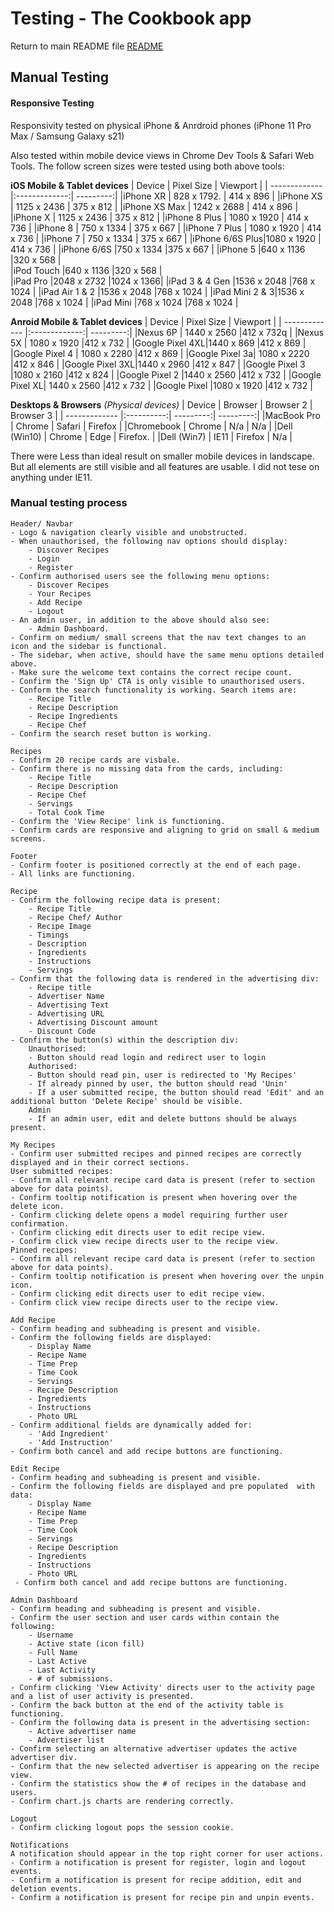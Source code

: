 # Testing - The Cookbook app

Return to main README file [README](https://github.com/asdub/laughing-cookbook/blob/master/README.md)

## Manual Testing 

#### Responsive Testing
Responsivity tested on physical iPhone & Anrdroid phones (iPhone 11 Pro Max / Samsung Galaxy s21)

Also tested within mobile device views in Chrome Dev Tools & Safari Web Tools.
The follow screen sizes were tested using both above tools: 

**iOS Mobile & Tablet devices**
| Device        | Pixel Size    | Viewport  |
| ------------- |:-------------:| ---------:|
|iPhone XR     | 828 x 1792.   | 414 x 896 |
|iPhone XS     | 1125 x 2436   | 375 x 812 |
|iPhone XS Max | 1242 x 2688   | 414 x 896 |
|iPhone X	    | 1125 x 2436	| 375 x 812 |
|iPhone 8 Plus  | 1080 x 1920	| 414 x 736 |
|iPhone 8	    | 750 x 1334	| 375 x 667 |
|iPhone 7 Plus	| 1080 x 1920	| 414 x 736 |
|iPhone 7	    | 750 x 1334	| 375 x 667 |
|iPhone 6/6S Plus|1080 x 1920   | 414 x 736 |
|iPhone 6/6S	|750 x 1334	    |375 x 667  |
|iPhone 5	    |640 x 1136	    |320 x 568  |		
|iPod Touch	    |640 x 1136	    |320 x 568  |	
|iPad Pro	    |2048 x 2732	|1024 x 1366|
|iPad 3 & 4 Gen	|1536 x 2048	|768 x 1024 |
|iPad Air 1 & 2	|1536 x 2048	|768 x 1024 |
|iPad Mini 2 & 3|1536 x 2048	|768 x 1024 |
|iPad Mini  	|768 x 1024	    |768 x 1024 |


**Anroid Mobile & Tablet devices**
| Device        | Pixel Size    | Viewport  |
| ------------- |:-------------:| ---------:|
|Nexus 6P	    | 1440 x 2560	|412 x 732q |
|Nexus 5X	    | 1080 x 1920	|412 x 732  |
|Google Pixel 4XL|1440 x 869	|412 x 869  |
|Google Pixel 4	| 1080 x 2280	|412 x 869  |
|Google Pixel 3a| 1080 x 2220	|412 x 846  |
|Google Pixel 3XL|1440 x 2960	|412 x 847  |
|Google Pixel 3	|1080 x 2160	|412 x 824  |
|Google Pixel 2	|1440 x 2560	|412 x 732  |
|Google Pixel XL|	1440 x 2560	|412 x 732  |
|Google Pixel	|1080 x 1920	|412 x 732  |

**Desktops & Browsers** *(Physical devices)*
| Device        | Browser    | Browser 2 | Browser 3 |
| ------------- |:----------:| ---------:| ---------:|
|MacBook Pro    | Chrome     | Safari    | Firefox    |
|Chromebook     | Chrome     | N/a       | N/a       |
|Dell (Win10)   | Chrome     | Edge      | Firefox.   | 
|Dell (Win7)	| IE11       | Firefox    | N/a       |

There were Less than ideal result on smaller mobile devices in landscape. 
But all elements are still visible and all features are usable. 
I did not tese on anything under IE11. 


### Manual testing process

    Header/ Navbar
    - Logo & navigation clearly visible and unobstructed.
    - When unauthorised, the following nav options should display:
        - Discover Recipes
        - Login
        - Register
    - Confirm authorised users see the following menu options:
        - Discover Recipes
        - Your Recipes 
        - Add Recipe
        - Logout
    - An admin user, in addition to the above should also see:
        - Admin Dashboard.
    - Confirm on medium/ small screens that the nav text changes to an icon and the sidebar is functional.
    - The sidebar, when active, should have the same menu options detailed above. 
    - Make sure the welcome text contains the correct recipe count. 
    - Confirm the 'Sign Up' CTA is only visible to unauthorised users. 
    - Conform the search functionality is working. Search items are: 
        - Recipe Title
        - Recipe Description
        - Recipe Ingredients 
        - Recipe Chef
    - Confirm the search reset button is working. 
    
    Recipes
    - Confirm 20 recipe cards are visbale. 
    - Confirm there is no missing data from the cards, including:
        - Recipe Title
        - Recipe Description
        - Recipe Chef
        - Servings
        - Total Cook Time
    - Confirm the 'View Recipe' link is functioning.
    - Confirm cards are responsive and aligning to grid on small & medium screens. 

    Footer
    - Confirm footer is positioned correctly at the end of each page. 
    - All links are functioning. 

    Recipe
    - Confirm the following recipe data is present:
        - Recipe Title
        - Recipe Chef/ Author
        - Recipe Image
        - Timings 
        - Description
        - Ingredients
        - Instructions
        - Servings
    - Confirm that the following data is rendered in the advertising div:
        - Recipe title
        - Advertiser Name
        - Advertising Text
        - Advertising URL
        - Advertising Discount amount
        - Discount Code
    - Confirm the button(s) within the description div:
        Unauthorised:
        - Button should read login and redirect user to login
        Authorised:
        - Button should read pin, user is redirected to 'My Recipes'
        - If already pinned by user, the button should read 'Unin'
        - If a user submitted recipe, the button should read 'Edit' and an additional button 'Delete Recipe' should be visible. 
        Admin
        - If an admin user, edit and delete buttons should be always present. 

    My Recipes
    - Confirm user submitted recipes and pinned recipes are correctly displayed and in their correct sections. 
    User submitted recipes: 
    - Confirm all relevant recipe card data is present (refer to section above for data points).
    - Confirm tooltip notification is present when hovering over the delete icon. 
    - Confirm clicking delete opens a model requiring further user confirmation. 
    - Confirm clicking edit directs user to edit recipe view.
    - Confirm click view recipe directs user to the recipe view. 
    Pinned recipes: 
    - Confirm all relevant recipe card data is present (refer to section above for data points).
    - Confirm tooltip notification is present when hovering over the unpin icon. 
    - Confirm clicking edit directs user to edit recipe view.
    - Confirm click view recipe directs user to the recipe view. 

    Add Recipe
    - Confirm heading and subheading is present and visible. 
    - Confirm the following fields are displayed: 
        - Display Name
        - Recipe Name
        - Time Prep
        - Time Cook
        - Servings
        - Recipe Description
        - Ingredients
        - Instructions
        - Photo URL
    - Confirm additional fields are dynamically added for:
        - 'Add Ingredient'
        - 'Add Instruction'
    - Confirm both cancel and add recipe buttons are functioning. 

    Edit Recipe
    - Confirm heading and subheading is present and visible. 
    - Confirm the following fields are displayed and pre populated  with data: 
        - Display Name
        - Recipe Name
        - Time Prep
        - Time Cook
        - Servings
        - Recipe Description
        - Ingredients
        - Instructions
        - Photo URL
     - Confirm both cancel and add recipe buttons are functioning. 
    
    Admin Dashboard 
    - Confirm heading and subheading is present and visible. 
    - Confirm the user section and user cards within contain the following: 
        - Username 
        - Active state (icon fill)
        - Full Name
        - Last Active 
        - Last Activity 
        - # of submissions. 
    - Confirm clicking 'View Activity' directs user to the activity page and a list of user activity is presented. 
    - Confirm the back button at the end of the activity table is functioning. 
    - Confirm the following data is present in the advertising section:
        - Active advertiser name
        - Advertiser list
    - Confirm selecting an alternative advertiser updates the active advertiser div. 
    - Confirm that the new selected advertiser is appearing on the recipe view. 
    - Confirm the statistics show the # of recipes in the database and users. 
    - Confirm chart.js charts are rendering correctly. 

    Logout
    - Confirm clicking logout pops the session cookie. 

    Notifications
    A notification should appear in the top right corner for user actions. 
    - Confirm a notification is present for register, login and logout events. 
    - Confirm a notification is present for recipe addition, edit and deletion events. 
    - Confirm a notification is present for recipe pin and unpin events. 





